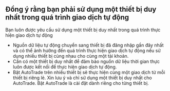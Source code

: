 ## Đồng ý rằng bạn phải sử dụng một thiết bị duy nhất trong quá trình giao dịch tự động

Bạn luôn được yêu cầu sử dụng một thiết bị duy nhất trong quá trình thực hiện giao dịch tự động
- Nguồn dữ liệu tự động chuyển sang thiết bị đã đăng nhập gần đây nhất và có thể ảnh hưởng đến quá trình thực hiện giao dịch tự động nếu sử dụng nhiều thiết bị cùng nhau cho cùng một tài khoản.
- Cần có một thiết bị duy nhất để đảm bảo nguồn dữ liệu thời gian thực luôn được kết nối để thực hiện giao dịch tự động.
- Bật AutoTrade trên nhiều thiết bị sẽ thực hiện cùng một giao dịch từ mỗi thiết bị riêng lẻ. Xin lưu ý và chỉ sử dụng một thiết bị duy nhất cho AutoTrade. Bật AutoTrade là cài đặt dành riêng cho từng thiết bị.
